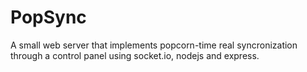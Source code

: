 # PopSync
A small web server that implements popcorn-time real syncronization through a control panel using socket.io, nodejs and express.
